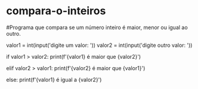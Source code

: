 # compara-o-inteiros
#Programa que compara se um número inteiro é maior, menor ou igual ao outro.

valor1 = int(input('digite um valor: '))
valor2 = int(input('digite outro valor: '))

if valor1 > valor2:
    print(f'{valor1} é maior que {valor2}')

elif valor2 > valor1:
    print(f'{valor2} é maior que {valor1}')

else:
    print(f'{valor1} é igual a {valor2}')        

